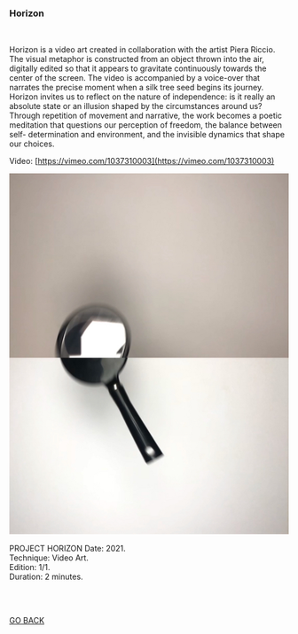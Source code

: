 ### Horizon

<br>
  
Horizon is a video art created in collaboration with the artist Piera Riccio. The visual metaphor is constructed from an object thrown into the air, digitally edited so that it appears to gravitate continuously towards the center of the screen. The video is accompanied by a voice-over that narrates the precise moment when a silk tree seed begins its journey. Horizon invites us to reflect on the nature of independence: is it really an absolute state or an illusion shaped by the circumstances around us? Through repetition of movement and narrative, the work becomes a poetic meditation that questions our perception of freedom, the balance between self- determination and environment, and the invisible dynamics that shape our choices.

Video: [https://vimeo.com/1037310003](https://vimeo.com/1037310003)
  
![Horizon.jpeg](ASSETS/Horizon.jpeg)

PROJECT HORIZON Date: 2021.  
Technique: Video Art.  
Edition: 1/1.  
Duration: 2 minutes.  

<br>
<br>


[GO BACK](https://aaronrmoreno.github.io/PATTERNS)

